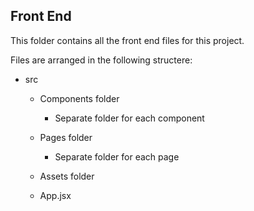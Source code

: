## Front End

This folder contains all the front end files for this project.

Files are arranged in the following structere:
- src
    - Components folder
        - Separate folder for each component
    
    - Pages folder
        - Separate folder for each page
    
    - Assets folder

    - App.jsx